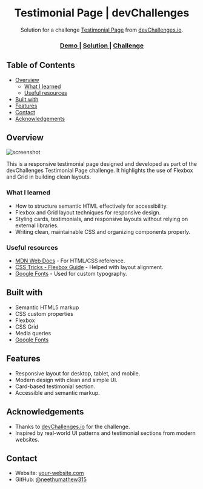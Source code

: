<h1 align="center">Testimonial Page | devChallenges</h1>

<div align="center">
   Solution for a challenge <a href="https://devchallenges.io/challenge/testimonial-page" target="_blank">Testimonial Page</a> from <a href="http://devchallenges.io" target="_blank">devChallenges.io</a>.
</div>

<div align="center">
  <h3>
    <a href="https://testimonial-page-d5l40wey5-neethumathews-projects.vercel.app/">
      Demo
    </a>
    <span> | </span>
    <a href="https://github.com/neethumathew315/Testimonial-Page-">
      Solution
    </a>
    <span> | </span>
    <a href="https://devchallenges.io/challenge/testimonial-page">
      Challenge
    </a>
  </h3>
</div>

<!-- TABLE OF CONTENTS -->

## Table of Contents

- [Overview](#overview)
  - [What I learned](#what-i-learned)
  - [Useful resources](#useful-resources)
- [Built with](#built-with)
- [Features](#features)
- [Contact](#contact)
- [Acknowledgements](#acknowledgements)

<!-- OVERVIEW -->

## Overview

![screenshot](https://user-images.githubusercontent.com/16707738/92399059-5716eb00-f132-11ea-8b14-bcacdc8ec97b.png)

This is a responsive testimonial page designed and developed as part of the devChallenges Testimonial Page challenge. It highlights the use of Flexbox and Grid in building clean layouts.

### What I learned

- How to structure semantic HTML effectively for accessibility.
- Flexbox and Grid layout techniques for responsive design.
- Styling cards, testimonials, and responsive layouts without relying on external libraries.
- Writing clean, maintainable CSS and organizing components properly.

### Useful resources

- [MDN Web Docs](https://developer.mozilla.org/) - For HTML/CSS reference.
- [CSS Tricks - Flexbox Guide](https://css-tricks.com/snippets/css/a-guide-to-flexbox/) - Helped with layout alignment.
- [Google Fonts](https://fonts.google.com/) - Used for custom typography.

## Built with

- Semantic HTML5 markup
- CSS custom properties
- Flexbox
- CSS Grid
- Media queries
- [Google Fonts](https://fonts.google.com/)

## Features

- Responsive layout for desktop, tablet, and mobile.
- Modern design with clean and simple UI.
- Card-based testimonial section.
- Accessible and semantic markup.

## Acknowledgements

- Thanks to [devChallenges.io](https://devchallenges.io/) for the challenge.
- Inspired by real-world UI patterns and testimonial sections from modern websites.

## Contact

- Website: [your-website.com](https://your-website.com)
- GitHub: [@neethumathew315](https://github.com/your-neethumathew315)
